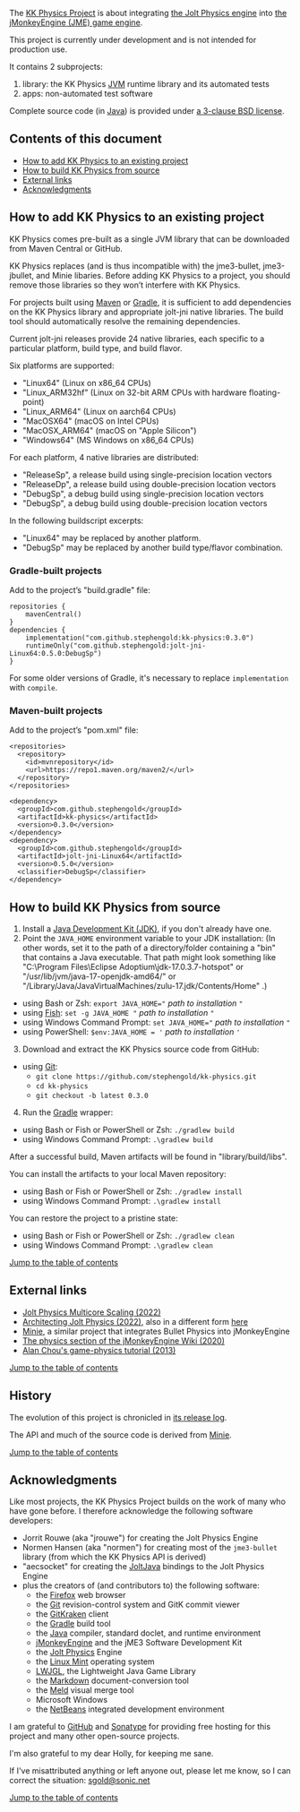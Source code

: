 The [KK Physics Project][project] is about integrating
[the Jolt Physics engine][jolt] into
[the jMonkeyEngine (JME) game engine][jme].

This project is currently under development
and is not intended for production use.

It contains 2 subprojects:

 1. library: the KK Physics [JVM] runtime library and its automated tests
 2. apps: non-automated test software

Complete source code (in [Java]) is provided under
[a 3-clause BSD license][license].


<a name="toc"></a>

## Contents of this document

+ [How to add KK Physics to an existing project](#add)
+ [How to build KK Physics from source](#build)
+ [External links](#links)
+ [Acknowledgments](#acks)


<a name="add"></a>

## How to add KK Physics to an existing project

KK Physics comes pre-built as a single JVM library
that can be downloaded from Maven Central or GitHub.

KK Physics replaces (and is thus incompatible with)
the jme3-bullet, jme3-jbullet, and Minie libaries.
Before adding KK Physics to a project,
you should remove those libraries
so they won’t interfere with KK Physics.

For projects built using [Maven] or [Gradle], it is sufficient to add
dependencies on the KK Physics library and appropriate jolt-jni native libraries.
The build tool should automatically resolve the remaining dependencies.

Current jolt-jni releases provide 24 native libraries,
each specific to a particular platform, build type, and build flavor.

Six platforms are supported:
+ "Linux64" (Linux on x86_64 CPUs)
+ "Linux_ARM32hf" (Linux on 32-bit ARM CPUs with hardware floating-point)
+ "Linux_ARM64" (Linux on aarch64 CPUs)
+ "MacOSX64" (macOS on Intel CPUs)
+ "MacOSX_ARM64" (macOS on "Apple Silicon")
+ "Windows64" (MS Windows on x86_64 CPUs)

For each platform, 4 native libraries are distributed:
+ "ReleaseSp", a release build using single-precision location vectors
+ "ReleaseDp", a release build using double-precision location vectors
+ "DebugSp", a debug build using single-precision location vectors
+ "DebugSp", a debug build using double-precision location vectors

In the following buildscript excerpts:
+ "Linux64" may be replaced by another platform.
+ "DebugSp" may be replaced by another build type/flavor combination.

### Gradle-built projects

Add to the project’s "build.gradle" file:

    repositories {
        mavenCentral()
    }
    dependencies {
        implementation("com.github.stephengold:kk-physics:0.3.0")
        runtimeOnly("com.github.stephengold:jolt-jni-Linux64:0.5.0:DebugSp")
    }

For some older versions of Gradle,
it's necessary to replace `implementation` with `compile`.

### Maven-built projects

Add to the project’s "pom.xml" file:

    <repositories>
      <repository>
        <id>mvnrepository</id>
        <url>https://repo1.maven.org/maven2/</url>
      </repository>
    </repositories>

    <dependency>
      <groupId>com.github.stephengold</groupId>
      <artifactId>kk-physics</artifactId>
      <version>0.3.0</version>
    </dependency>
    <dependency>
      <groupId>com.github.stephengold</groupId>
      <artifactId>jolt-jni-Linux64</artifactId>
      <version>0.5.0</version>
      <classifier>DebugSp</classifier>
    </dependency>


<a name="build"></a>

## How to build KK Physics from source

1. Install a [Java Development Kit (JDK)][adoptium],
   if you don't already have one.
2. Point the `JAVA_HOME` environment variable to your JDK installation:
   (In other words, set it to the path of a directory/folder
   containing a "bin" that contains a Java executable.
   That path might look something like
   "C:\Program Files\Eclipse Adoptium\jdk-17.0.3.7-hotspot"
   or "/usr/lib/jvm/java-17-openjdk-amd64/" or
   "/Library/Java/JavaVirtualMachines/zulu-17.jdk/Contents/Home" .)
  + using Bash or Zsh: `export JAVA_HOME="` *path to installation* `"`
  + using [Fish]: `set -g JAVA_HOME "` *path to installation* `"`
  + using Windows Command Prompt: `set JAVA_HOME="` *path to installation* `"`
  + using PowerShell: `$env:JAVA_HOME = '` *path to installation* `'`
3. Download and extract the KK Physics source code from GitHub:
  + using [Git]:
    + `git clone https://github.com/stephengold/kk-physics.git`
    + `cd kk-physics`
    + `git checkout -b latest 0.3.0`
4. Run the [Gradle] wrapper:
  + using Bash or Fish or PowerShell or Zsh: `./gradlew build`
  + using Windows Command Prompt: `.\gradlew build`

After a successful build,
Maven artifacts will be found in "library/build/libs".

You can install the artifacts to your local Maven repository:
+ using Bash or Fish or PowerShell or Zsh: `./gradlew install`
+ using Windows Command Prompt: `.\gradlew install`

You can restore the project to a pristine state:
+ using Bash or Fish or PowerShell or Zsh: `./gradlew clean`
+ using Windows Command Prompt: `.\gradlew clean`

[Jump to the table of contents](#toc)


<a name="links"></a>

## External links

+ [Jolt Physics Multicore Scaling (2022)](https://jrouwe.nl/jolt/JoltPhysicsMulticoreScaling.pdf)
+ [Architecting Jolt Physics (2022)](https://gdcvault.com/play/1027891/Architecting-Jolt-Physics-for-Horizon),
  also in a different form [here](https://jrouwe.nl/architectingjolt/ArchitectingJoltPhysics_Rouwe_Jorrit_Notes.pdf)
+ [Minie](https://stephengold.github.io/Minie/minie/overview.html),
  a similar project that integrates Bullet Physics into jMonkeyEngine
+ [The physics section of the jMonkeyEngine Wiki (2020)](https://wiki.jmonkeyengine.org/docs/3.4/physics/physics.html)
+ [Alan Chou's game-physics tutorial (2013)](http://allenchou.net/game-physics-series/)

[Jump to the table of contents](#toc)


<a name="history"></a>

## History

The evolution of this project is chronicled in
[its release log][log].

The API and much of the source code is derived from [Minie].

[Jump to the table of contents](#toc)


<a name="acks"></a>

## Acknowledgments

Like most projects, the KK Physics Project builds on the work of many who
have gone before.  I therefore acknowledge the following
software developers:

+ Jorrit Rouwe (aka "jrouwe") for creating the Jolt Physics Engine
+ Normen Hansen (aka "normen") for creating most of the `jme3-bullet` library
  (from which the KK Physics API is derived)
+ "aecsocket" for creating the [JoltJava] bindings to the Jolt Physics Engine
+ plus the creators of (and contributors to) the following software:
    + the [Firefox] web browser
    + the [Git] revision-control system and GitK commit viewer
    + the [GitKraken] client
    + the [Gradle] build tool
    + the [Java] compiler, standard doclet, and runtime environment
    + [jMonkeyEngine][jme] and the jME3 Software Development Kit
    + the [Jolt Physics][jolt] Engine
    + the [Linux Mint][mint] operating system
    + [LWJGL], the Lightweight Java Game Library
    + the [Markdown] document-conversion tool
    + the [Meld] visual merge tool
    + Microsoft Windows
    + the [NetBeans] integrated development environment

I am grateful to [GitHub] and [Sonatype]
for providing free hosting for this project
and many other open-source projects.

I'm also grateful to my dear Holly, for keeping me sane.

If I've misattributed anything or left anyone out, please let me know, so I can
correct the situation: sgold@sonic.net

[Jump to the table of contents](#toc)


[adoptium]: https://adoptium.net/temurin/releases/ "Adoptium Project"
[firefox]: https://www.mozilla.org/en-US/firefox "Firefox"
[fish]: https://fishshell.com/ "Fish command-line shell"
[git]: https://git-scm.com "Git"
[github]: https://github.com "GitHub"
[gitkraken]: https://www.gitkraken.com "GitKraken client"
[gradle]: https://gradle.org "Gradle Project"
[java]: https://en.wikipedia.org/wiki/Java_(programming_language) "Java programming language"
[jme]: https://jmonkeyengine.org "jMonkeyEngine Project"
[jolt]: https://jrouwe.github.io/JoltPhysics/index.html "the Jolt Physics Engine"
[joltjava]: https://github.com/aecsocket/jolt-java?tab=readme-ov-file#readme "JoltJava Project"
[jvm]: https://en.wikipedia.org/wiki/Java_virtual_machine "Java virtual machine"
[license]: https://github.com/stephengold/kk-physics/blob/master/LICENSE "KK Physics license"
[log]: https://github.com/stephengold/kk-physics/blob/master/library/release-log.md "release log"
[lwjgl]: https://www.lwjgl.org "Lightweight Java Game Library"
[markdown]: https://daringfireball.net/projects/markdown "Markdown Project"
[maven]: https://maven.apache.org "Maven Project"
[meld]: https://meldmerge.org "Meld merge tool"
[minie]: https://stephengold.github.io/Minie/minie/overview.html "Minie Project"
[mint]: https://linuxmint.com "Linux Mint Project"
[netbeans]: https://netbeans.org "NetBeans Project"
[project]: https://stephengold.github.io/kk-physics "KK Physics Project"
[sonatype]: https://www.sonatype.com "Sonatype"
